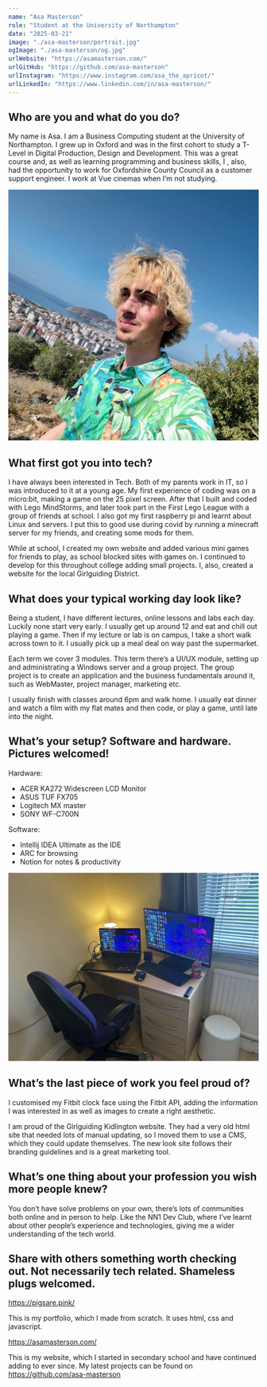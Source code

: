 ```yaml
---
name: "Asa Masterson"
role: "Student at the University of Northampton"
date: "2025-03-21"
image: "./asa-masterson/portrait.jpg"
ogImage: "./asa-masterson/og.jpg"
urlWebsite: "https://asamasterson.com/"
urlGitHub: "https://github.com/asa-masterson"
urlInstagram: "https://www.instagram.com/asa_the_apricot/"
urlLinkedIn: "https://www.linkedin.com/in/asa-masterson/"
---
```


## Who are you and what do you do?

My name is Asa. I am a Business Computing student at the University of Northampton. I grew up in Oxford and was in the first cohort to study a T-Level in Digital Production, Design and Development. This was a great course and, as well as learning programming and business skills, I , also, had the opportunity to work for Oxfordshire County Council as a customer support engineer. I work at Vue cinemas when I’m not studying.

![Asa Masterson](./asa-masterson/portrait.jpg)

## What first got you into tech?

I have always been interested in Tech. Both of my parents work in IT, so I was introduced to it at a young age. My first experience of coding was on a micro:bit, making a game on the 25 pixel screen. After that I built and coded with Lego MindStorms, and later took part in the First Lego League with a group of friends at school. I also got my first raspberry pi and learnt about Linux and servers. I put this to good use during covid by running a minecraft server for my friends, and creating some mods for them.

While at school, I created my own website and added various mini games for friends to play, as school blocked sites with games on. I continued to develop for this throughout college adding small projects. I, also, created a website for the local Girlguiding District.

## What does your typical working day look like?

Being a student, I have different lectures, online lessons and labs each day. Luckily none start very early. I usually get up around 12 and eat and chill out playing a game. Then if my lecture or lab is on campus, I take a short walk across town to it. I usually pick up a meal deal on way past the supermarket.

Each term we cover 3 modules. This term there’s a UI/UX module, setting up and administrating a Windows server and a group project. The group project is to create an application and the business fundamentals around it, such as WebMaster, project manager, marketing etc.

I usually finish with classes around 6pm and walk home. I usually eat dinner and watch a film with my flat mates and then code, or play a game, until late into the night.

## What’s your setup? Software and hardware. Pictures welcomed!

Hardware:

- ACER KA272 Widescreen LCD Monitor
- ASUS TUF FX705
- Logitech MX master
- SONY WF-C700N

Software:

- Intellij IDEA Ultimate as the IDE
- ARC for browsing
- Notion for notes & productivity

![Asa' home office](./asa-masterson/office.webp)

## What’s the last piece of work you feel proud of?

I customised my Fitbit clock face using the Fitbit API, adding the information I was interested in as well as images to create a right aesthetic.

I am proud of the Girlguiding Kidlington website. They had a very old html site that needed lots of manual updating, so I moved them to use a CMS, which they could update themselves. The new look site follows their branding guidelines and is a great marketing tool.

## What’s one thing about your profession you wish more people knew?

You don’t have solve problems on your own, there’s lots of communities both online and in person to help. Like the NN1 Dev Club, where I’ve learnt about other people’s experience and technologies, giving me a wider understanding of the tech world.

## Share with others something worth checking out. Not necessarily tech related. Shameless plugs welcomed.

https://pigsare.pink/

This is my portfolio, which I made from scratch. It uses html, css and javascript.

https://asamasterson.com/

This is my website, which I started in secondary school and have continued adding to ever since. My latest projects can be found on https://github.com/asa-masterson
